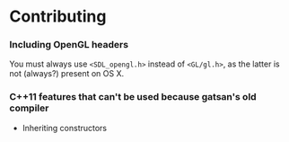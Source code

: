 Contributing
============

### Including OpenGL headers ###

You must always use `<SDL_opengl.h>` instead of `<GL/gl.h>`, as the latter is
not (always?) present on OS X.

### C++11 features that can't be used because gatsan's old compiler ###
- Inheriting constructors
